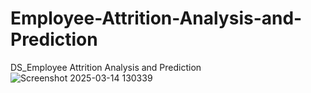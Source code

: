 # Employee-Attrition-Analysis-and-Prediction
DS_Employee Attrition Analysis and Prediction
![Screenshot 2025-03-14 130339](https://github.com/user-attachments/assets/012714a4-cfba-4abb-9062-6b6799b23c36)
